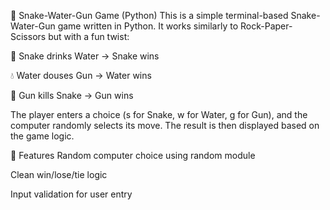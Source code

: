 🐍 Snake-Water-Gun Game (Python)
This is a simple terminal-based Snake-Water-Gun game written in Python. It works similarly to Rock-Paper-Scissors but with a fun twist:

🐍 Snake drinks Water → Snake wins

💧 Water douses Gun → Water wins

🔫 Gun kills Snake → Gun wins

The player enters a choice (s for Snake, w for Water, g for Gun), and the computer randomly selects its move. The result is then displayed based on the game logic.

🔧 Features
Random computer choice using random module

Clean win/lose/tie logic

Input validation for user entry
